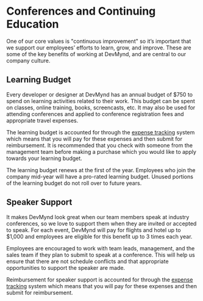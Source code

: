 # Conferences and Continuing Education

One of our core values is "continuous improvement" so it’s important that we support our employees’ efforts to learn, grow, and improve. These are some of the key benefits of working at DevMynd, and are central to our company culture.

## Learning Budget

Every developer or designer at DevMynd has an annual budget of $750 to spend on learning activities related to their work.  This budget can be spent on classes, online training, books, screencasts, etc.  It may also be used for attending conferences and applied to conference registration fees and appropriate travel expenses.

The learning budget is accounted for through the [expense tracking](https://github.com/devmynd/handbook/blob/master/Operations/Expense%20Tracking%20and%20Reimbursement.md)
system which means that you will pay for these expenses and then submit for reimbursement.  It is recommended that you check with someone from the management team before making a purchase which you would like to apply towards your learning budget.

The learning budget renews at the first of the year.  Employees who join the company mid-year will have a pro-rated learning budget.  Unused portions of the learning budget do not roll over to future years.

## Speaker Support

It makes DevMynd look great when our team members speak at industry conferences, so we love to support them when they are invited or accepted to speak.  For each event, DevMynd will pay for flights and hotel up to $1,000 and employees are eligible for this benefit up to 3 times each year.

Employees are encouraged to work with team leads, management, and the sales team if they plan to submit to speak at a conference.  This will help us ensure that there are not schedule conflicts and that appropriate opportunities to support the speaker are made.

Reimbursement for speaker support is accounted for through the [expense tracking](mynd/handbook/blob/master/Operations/Expense%20Tracking%20and%20Reimbursement.md) system which means that you will pay for these expenses and then submit for reimbursement.
